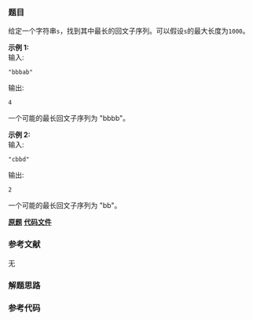 ### 题目
给定一个字符串`s`，找到其中最长的回文子序列。可以假设`s`的最大长度为`1000`。

**示例 1:**  
输入:

    
    
    "bbbab"
    

输出:

    
    
    4
    

一个可能的最长回文子序列为 "bbbb"。

**示例 2:**  
输入:

    
    
    "cbbd"
    

输出:

    
    
    2
    

一个可能的最长回文子序列为 "bb"。

 **[原题](https://leetcode-cn.com/problems/longest-palindromic-subsequence/)**    **[代码文件]()**


### 参考文献
无

### 解题思路




### 参考代码

```go


```




